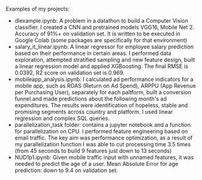 Examples of my projects:

- dlexample.ipynb: A problem in a datathon to build a Computer Vision classifier. I created a CNN and pretrained models VGG16, Mobile Net 2. Accuracy of 91%+ on validation set. It is written to be executed in Google Colab (some packages are specifically for that environment)
- salary_it_linear.ipynb: A linear regressor for employee salary prediction based on their performance in certain areas. I performed data exploration, attempted stratified sampling and new feature design, built a linear regression model and applied XGBoosting. The final RMSE is 0.0392, R2 score on validation set is 0.969.
- mobileapp_analysis.ipynb: I calculated ad performance indicators for a mobile app, such as ROAS (Return on Ad Spend), ARPPU (App Revenue per Purchasing User), separately for each paltform, built a conversion funnel and made predictions about the following month's ad expenditures. The results were identification of hopeless, stable and promising segments across country and platform. I used linear regression and complex SQL queries.
- parallelization_task folder: contains a jupyter notebook and a function for parallelization on CPU. I performed feature engineering based on email traffic. The key aim was performance optimization, as a result of my parallelization function I was able to cut processing time 3.5 times (from 45 seconds to build 9 features just down to 13 seconds)
- NUD1p1.ipynb: Given mobile traffic input with unnamed features, it was needed to predict the age of a user. Mean Absolute Error for age prediction: down to 9.4 on validation set.
